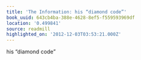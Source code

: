 ```yaml
---
title: 'The Information: his “diamond code”'
book_uuid: 643cb4ba-388e-4628-8ef5-f559593969df
location: '0.499841'
source: readmill
highlighted_on: '2012-12-03T03:53:21.000Z'
---
```


his “diamond code”